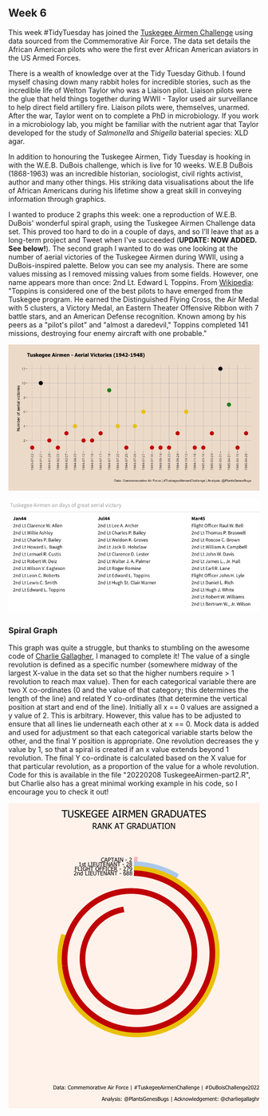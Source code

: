 ## Week 6

This week #TidyTuesday has joined the [Tuskegee Airmen Challenge](https://github.com/lang1023/Tuskegee-Airman-Challenge/blob/main/Tuskegee%20Airmen%20Challenge.xlsx) using data sourced from the Commemorative Air Force. The data set details the African American pilots who were the first ever African American aviators in the US Armed Forces.

There is a wealth of knowledge over at the Tidy Tuesday Github. I found myself chasing down many rabbit holes for incredible stories, such as the incredible life of Welton Taylor who was a Liaison pilot. Liaison pilots were the glue that held things together during WWII - Taylor used air surveillance to help direct field artillery fire. Liaison pilots were, themselves, unarmed. After the war, Taylor went on to complete a PhD in microbiology. If you work in a microbiology lab, you might be familiar with the nutrient agar that Taylor developed for the study of *Salmonella* and *Shigella* baterial species: XLD agar.

In addition to honouring the Tuskegee Airmen, Tidy Tuesday is hooking in with the W.E.B. DuBois challenge, which is live for 10 weeks. W.E.B DuBois (1868-1963) was an incredible historian, sociologist, civil rights activist, author and many other things. His striking data visualisations about the life of African Americans during his lifetime show a great skill in conveying information through graphics.

I wanted to produce 2 graphs this week: one a reproduction of W.E.B. DuBois' wonderful spiral graph, using the Tuskegee Airmen Challenge data set. This proved too hard to do in a couple of days, and so I'll leave that as a long-term project and Tweet when I've succeeded (**UPDATE: NOW ADDED. See below!**). The second graph I wanted to do was one looking at the number of aerial victories of the Tuskegee Airmen during WWII, using a DuBois-inspired palette. Below you can see my analysis. There are some values missing as I removed missing values from some fields. However, one name appears more than once: 2nd Lt. Edward L Toppins. From [Wikipedia](https://en.wikipedia.org/wiki/Edward_L._Toppins): "Toppins is considered one of the best pilots to have emerged from the Tuskegee program. He earned the Distinguished Flying Cross, the Air Medal with 5 clusters, a Victory Medal, an Eastern Theater Offensive Ribbon with 7 battle stars, and an American Defense recognition. Known among by his peers as a "pilot's pilot" and "almost a daredevil," Toppins completed 141 missions, destroying four enemy aircraft with one probable."

![Scatter plot showing dates between July 1943 and April 1945 on the X-axis and number of total aerial victories on the Y-axis](https://github.com/PlantsGenesBugs/TidyTuesday/blob/main/2022/week6/TuskegeeAirmen1.png)


![Table listing the names of pilots who were involved in the three top days for aerial victories](https://github.com/PlantsGenesBugs/TidyTuesday/blob/main/2022/week6/AirmenDetails.png)

### Spiral Graph

This graph was quite a struggle, but thanks to stumbling on the awesome code of [Charlie Gallagher](https://github.com/charlie-gallagher/tidy-tuesday/blob/master/dubois/dubois.R), I managed to complete it! The value of a single revolution is defined as a specific number (somewhere midway of the largest X-value in the data set so that the higher numbers require > 1 revolution to reach max value). Then for each categorical variable there are two X co-ordinates (0 and the value of that category; this determines the length of the line) and related Y co-ordinates (that determine the vertical position at start and end of the line). Initially all x == 0 values are assigned a y value of 2. This is arbitrary. However, this value has to be adjusted to ensure that all lines lie underneath each other at x == 0. Mock data is added and used for adjustment so that each categorical variable starts below the other, and the final Y position is appropriate. One revolution decreases the y value by 1, so that a spiral is created if an x value extends beyond 1 revolution. The final Y co-ordinate is calculated based on the X value for that particular revolution, as a proportion of the value for a whole revolution. Code for this is available in the file "20220208 TuskegeeAirmen-part2.R", but Charlie also has a great minimal working example in his code, so I encourage you to check it out!

![Radial graph, in the shape of concentric spirals. The graph shows the number of graduates of different ranks in the Tuskegee Airmen crew. The smalles number is represented by Captains (2 individuals), with 1st lieutenants at 28, flight officers at 279 and 2nd lietuenants at 688. Each class of graduate has it's own colour. The length of the ribbon stretching around the spiral equals the number of individuals in the group.](https://github.com/PlantsGenesBugs/TidyTuesday/blob/main/2022/week6/TuskegeeAirmen2.png)
